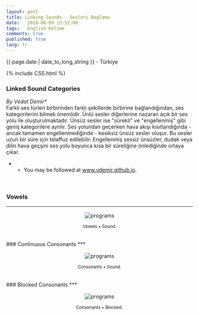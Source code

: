 ```yaml
---
layout: post
title: Linking Sounds - Sesleri Bağlama
date:   2018-08-09 13:52:00
tags:   English Kelime
comments: true
published: true
lang: tr
---
```



<p class="meta">{{ page.date | date_to_long_string }} - Türkiye</p>

{% include CSS.html %}

### Linked Sound Categories

_By Vedat Demir*_
<br>
<i class="fas fa-paragraph fa-2x"></i> Farklı ses türleri birbirinden farklı şekillerde birbirine bağlandığından, ses kategorilerini bilmek önemlidir. Ünlü sesler diğerlerine nazaran açık bir ses yolu ile oluşturulmaktadır. Ünsüz sesler ise "sürekli" ve "engellenmiş" gibi geniş kategorilere ayrılır. Ses yolundan geçerken hava akışı kısıtlandığında - ancak tamamen engellenmediğinde - kesiksiz ünsüz sesler oluşur. Bu sesler uzun bir süre için telaffuz edilebilir. Engellenmiş sessiz ünsüzler, dudak veya dilin hava geçşini ses yolu boyunca  kısa bir süreliğine önlediğinde ortaya çıkar.


* * You may be followed at www.vdemir.github.io.

<br>


### Vowels
***
<div class="resize" style="margin: 15px; text-align: center;">
  <img src="{{ site.baseurl }}/images/vowels.gif" alt="programs" class="resize"  />
  <p><small>Vowels &bull; Sound.</small></p>
</div>
<br>
### Continuous Consonants
***
<div class="resize" style="margin: 15px; text-align: center;">
  <img src="{{ site.baseurl }}/images/continuous-consonants.gif" alt="programs" class="resize"  />
  <p><small>Consonants &bull; Sound.</small></p>
</div>
<br>
### Blocked Consonants
***
<div class="resize" style="margin: 15px; text-align: center;">
  <img src="{{ site.baseurl }}/images/blocked-consonants.gif" alt="programs" class="resize"  />
  <p><small>Consonants &bull; Blocked.</small></p>
</div>

<style>
img.resize {
  max-width:100%;
  max-height:100%;
}
</style>
